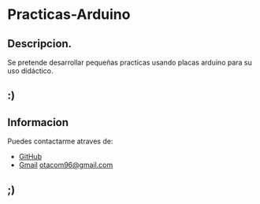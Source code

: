 # Practicas-Arduino
## Descripcion.

Se pretende desarrollar pequeñas practicas usando placas arduino para su uso didáctico.

## :)

## Informacion
Puedes contactarme atraves de:

- [GitHub](https://github.com/CarlosEduardo96)
- [Gmail]() otacom96@gmail.com

## ;)
